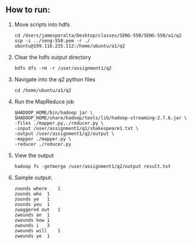 ## How to run:
1. Move scripts into hdfs
    ```
    cd /Users/jamesperalta/Desktop/classes/SENG-550/SENG-550/a1/q2
    scp -i ../seng-550.pem -r ./ ubuntu@199.116.235.112:/home/ubuntu/a1/q2
    ```
2. Clear the hdfs output directory
    ```
    hdfs dfs -rm -r /user/assignment1/q2
    ```
3. Navigate into the q2 python files
    ```
    cd /home/ubuntu/a1/q2
    ```
4. Run the MapReduce job
    ```
    $HADOOP_HOME/bin/hadoop jar \
    $HADOOP_HOME/share/hadoop/tools/lib/hadoop-streaming-2.7.6.jar \
    -files ./mapper.py,./reducer.py \
    -input /user/assignment1/q1/shakespeare1.txt \
    -output /user/assignment1/q2/output \
    -mapper ./mapper.py \
    -reducer ./reducer.py
    ```
5. View the output
    ```
    hadoop fs -getmerge /user/assignment1/q2/output result.txt
    ```
6. Sample output:
    ```
    zounds where	1
    zounds who	1
    zounds ye	1
    zounds you	1
    zwaggered out	1
    zwounds an	1
    zwounds how	1
    zwounds i	3
    zwounds will	1
    zwounds ye	1
    ```